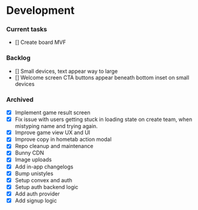 # Development

### Current tasks

- [] Create board MVF

### Backlog

- [] Small devices, text appear way to large
- [] Welcome screen CTA buttons appear beneath bottom inset on small devices

### Archived

- [x] Implement game result screen
- [x] Fix issue with users getting stuck in loading state on create team, when mistyping name and trying again.
- [x] Improve game view UX and UI
- [x] Improve copy in hometab action modal
- [x] Repo cleanup and maintenance
- [x] Bunny CDN
- [x] Image uploads
- [x] Add in-app changelogs
- [x] Bump unistyles
- [x] Setup convex and auth
- [x] Setup auth backend logic
- [x] Add auth provider
- [x] Add signup logic

